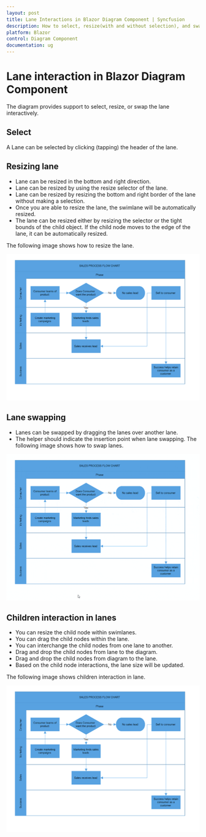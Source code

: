 ```yaml
---
layout: post
title: Lane Interactions in Blazor Diagram Component | Syncfusion
description: How to select, resize(with and without selection), and swap the lane, and how to add the child element into the lane.
platform: Blazor
control: Diagram Component
documentation: ug
---
```


# Lane interaction in Blazor Diagram Component

The diagram provides support to select, resize, or swap the lane interactively. 

## Select

A Lane can be selected by clicking (tapping) the header of the lane.

## Resizing lane

* Lane can be resized in the bottom and right direction.
* Lane can be resized by using the resize selector of the lane.
* Lane can be resized by resizing the bottom and right border of the lane without making a selection.
* Once you are able to resize the lane, the swimlane will be automatically resized.
* The lane can be resized either by resizing the selector or the tight bounds of the child object. If the child node moves to the edge of the lane, it can be automatically resized.

The following image shows how to resize the lane.

![Lane Resizing](../Swimlane-images/Lane_Resize.gif)

## Lane swapping

* Lanes can be swapped by dragging the lanes over another lane.
* The helper should indicate the insertion point when lane swapping. 
The following image shows how to swap lanes.

![Lane Swapping](../Swimlane-images/Lane_Swapping.gif)

## Children interaction in lanes

* You can resize the child node within swimlanes.
* You can drag the child nodes within the lane.
* You can interchange the child nodes from one lane to another.
* Drag and drop the child nodes from lane to the diagram.
* Drag and drop the child nodes from diagram to the lane.
* Based on the child node interactions, the lane size will be updated.

The following image shows children interaction in lane.

![Lane Children Interaction](../Swimlane-images/Child_Interaction.gif)
